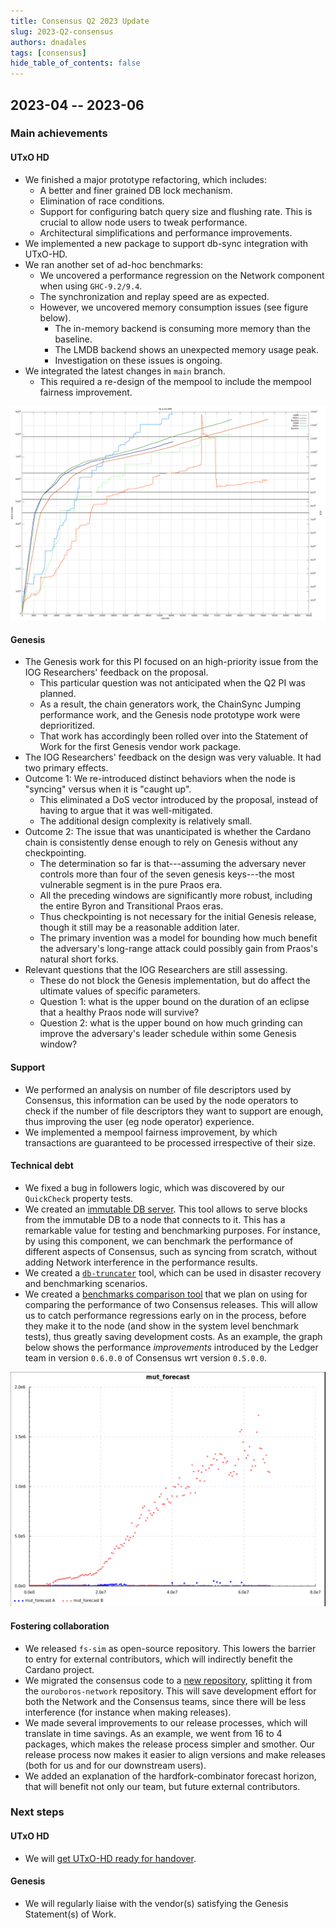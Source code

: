 ```yaml
---
title: Consensus Q2 2023 Update
slug: 2023-Q2-consensus
authors: dnadales
tags: [consensus]
hide_table_of_contents: false
---
```


## 2023-04 -- 2023-06

### Main achievements

#### UTxO HD

- We finished a major prototype refactoring, which includes:
    - A better and finer grained DB lock mechanism.
    - Elimination of race conditions.
    - Support for configuring batch query size and flushing rate. This is crucial to allow node users to tweak performance.
    - Architectural simplifications and performance improvements.
- We implemented a new package to support db-sync integration with UTxO-HD.
- We ran another set of ad-hoc benchmarks:
    - We uncovered a performance regression on the Network component when using `GHC-9.2/9.4`.
    - The synchronization and replay speed are as expected.
    - However, we uncovered memory consumption issues (see figure below).
        - The in-memory backend is consuming more memory than the baseline.
        - The LMDB backend shows an unexpected memory usage peak.
        - Investigation on these issues is ongoing.
- We integrated the latest changes in `main` branch.
    - This required a re-design of the mempool to include the mempool fairness
      improvement.

![](/images/consensus/2023-Q2-utxo-hd-sync-ad-hoc-benchmarks.png)

#### Genesis

- The Genesis work for this PI focused on an high-priority issue from the IOG Researchers' feedback on the proposal.
    - This particular question was not anticipated when the Q2 PI was planned.
    - As a result, the chain generators work, the ChainSync Jumping performance work, and the Genesis node prototype work were deprioritized.
    - That work has accordingly been rolled over into the Statement of Work for the first Genesis vendor work package.
- The IOG Researchers' feedback on the design was very valuable. It had two primary effects.
- Outcome 1: We re-introduced distinct behaviors when the node is "syncing" versus when it is "caught up".
    - This eliminated a DoS vector introduced by the proposal, instead of having to argue that it was well-mitigated.
    - The additional design complexity is relatively small.
- Outcome 2: The issue that was unanticipated is whether the Cardano chain is consistently dense enough to rely on Genesis without any checkpointing.
    - The determination so far is that---assuming the adversary never controls more than four of the seven genesis keys---the most vulnerable segment is in the pure Praos era.
    - All the preceding windows are significantly more robust, including the entire Byron and Transitional Praos eras.
    - Thus checkpointing is not necessary for the initial Genesis release, though it still may be a reasonable addition later.
    - The primary invention was a model for bounding how much benefit the adversary's long-range attack could possibly gain from Praos's natural short forks.
- Relevant questions that the IOG Researchers are still assessing.
    - These do not block the Genesis implementation, but do affect the ultimate values of specific parameters.
    - Question 1: what is the upper bound on the duration of an eclipse that a healthy Praos node will survive?
    - Question 2: what is the upper bound on how much grinding can improve the adversary's leader schedule within some Genesis window?

#### Support
- We performed an analysis on number of file descriptors used by Consensus, this
  information can be used by the node operators to check if the number of file
  descriptors they want to support are enough, thus improving the user (eg node
  operator) experience.
- We implemented a mempool fairness improvement, by which transactions are
  guaranteed to be processed irrespective of their size.

#### Technical debt

- We fixed a bug in followers logic, which was discovered by our `QuickCheck`
property tests.
- We created an [immutable DB
  server](https://github.com/input-output-hk/ouroboros-consensus/pull/68). This tool allows to serve blocks from the immutable DB to a node that connects to it. This has a remarkable value for testing and benchmarking purposes. For instance, by using this component, we can benchmark the performance of different aspects of Consensus, such as syncing from scratch, without adding Network interference in the performance results.
- We created a [`db-truncater`](https://github.com/input-output-hk/ouroboros-consensus/pull/70) tool, which can be used in disaster recovery and benchmarking scenarios.
- We created a [benchmarks comparison tool](https://github.com/input-output-hk/ouroboros-consensus/pull/161) that we plan on using for comparing the performance of two Consensus releases. This will allow us to catch performance regressions early on in the process, before they make it to the node (and show in the system level benchmark tests), thus greatly saving development costs. As an example, the graph below shows the performance *improvements* introduced by the Ledger team in version `0.6.0.0` of Consensus wrt version `0.5.0.0`.

![](/images/consensus/2023-Q2-beacon-graph.png)

#### Fostering collaboration

- We released `fs-sim` as open-source repository. This lowers the barrier to entry for external contributors, which will indirectly benefit the Cardano project.
- We migrated the consensus code to a [new repository](https://github.com/input-output-hk/ouroboros-consensus), splitting
it from the `ouroboros-network` repository. This will save development effort for both the Network and the Consensus teams, since there will be less interference (for instance when making releases).
- We made several improvements to our release processes, which will translate in time savings. As an example, we went from 16 to 4 packages, which makes the release process simpler and smother. Our release process now makes it easier to align versions and make releases (both for us and for our downstream users).
- We added an explanation of the hardfork-combinator forecast horizon, that will benefit not only our team, but future external contributors.

### Next steps

#### UTxO HD

- We will [get UTxO-HD ready for handover](https://github.com/input-output-hk/ouroboros-consensus/issues/28).

#### Genesis

- We will regularly liaise with the vendor(s) satisfying the Genesis Statement(s) of Work.
